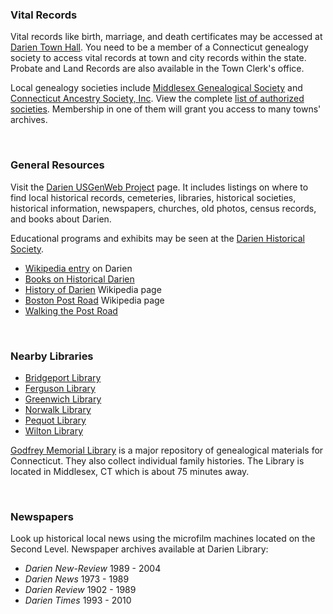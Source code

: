 <div class="row margin-bottom-30">
<div class="col-md-6">

### Vital Records
Vital records like birth, marriage, and death certificates may be accessed at [Darien Town Hall](https://dar.to/2EbI02Y "Darien Town Hall"). You need to be a member of a Connecticut genealogy society to access vital records at town and city records within the state. Probate and Land Records are also available in the Town Clerk's office.

Local genealogy societies include [Middlesex Genealogical Society](https://dar.to/30axv9w "Middlesex Genealogical Society") and [Connecticut Ancestry Society, Inc](https://dar.to/2E64UJ4 "Connecticut Ancestry Society, Inc."). View the complete [list of authorized societies](https://dar.to/2Eb0AZf "List of Authorized Genealogical Socities"). Membership in one of them will grant you access to many towns' archives.

<br />

### General Resources
Visit the [Darien USGenWeb Project](https://dar.to/2Eiwm6K "USGenWeb Project") page. It includes listings on where to find local historical records, cemeteries, libraries, historical societies, historical information, newspapers, churches, old photos, census records, and books about Darien. 

Educational programs and exhibits may be seen at the [Darien Historical Society](https://dar.to/2EbMNRZ "Darien Historical Society"). 

* [Wikipedia entry](https://dar.to/2E9Nlrw "Wikipedia entry on Darien") on Darien
* [Books on Historical Darien](/list/14 "Historical Darien books")
* [History of Darien](https://dar.to/2E9Mxmu "History of Darien") Wikipedia page
* [Boston Post Road](https://dar.to/2E9Mo2q "Boston Post Road") Wikipedia page
* [Walking the Post Road](hhttps://dar.to/2E9LZgq "Walking the Post Road")

<br/>

</div>
<div class="col-md-6">

### Nearby Libraries
* [Bridgeport Library](https://dar.to/2Eb0e4R "Bridgeport Library")
* [Ferguson Library](https://dar.to/2E7w5mI "Ferguson Library")
* [Greenwich Library](https://dar.to/2E7wnKk "Greenwich Library")
* [Norwalk Library](https://dar.to/2EaZVqJ "Norwalk Library")
* [Pequot Library](https://dar.to/2EaURm8 "Pequot Library")
* [Wilton Library](https://dar.to/2EbI4zK "Wilton Library")

[Godfrey Memorial Library](http://www.godfrey.org/) is a major repository of genealogical materials for Connecticut. They also collect individual family histories. The Library is located in Middlesex, CT which is about 75 minutes away.

<br />

### Newspapers

Look up historical local news using the microfilm machines located on the Second Level. Newspaper archives available at Darien Library: 

* _Darien New-Review_ 1989 - 2004
* _Darien News_ 1973 - 1989
* _Darien Review_ 1902 - 1989
* _Darien Times_ 1993 - 2010

</div>
</div>